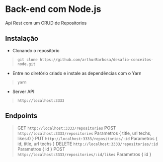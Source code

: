 # Back-end com Node.js

Api Rest com um CRUD de Repositorios

## Instalação

- Clonando o repositório
> `git clone https://github.com/arthurBarbosa/desafio-conceitos-node.git`

- Entre no diretório criado e instale as dependências com o Yarn

> `yarn`

- Server API
> `http://localhost:3333`

## Endpoints
> GET `http://localhost:3333/repositories`
> POST `http://localhost:3333/repositories` Parametros { title, url techs, likes:0 }
> PUT `http://localhost:3333/repositories/:id` Parametros { id, title, url techs }
> DELETE `http://localhost:3333/repositories/:id` Parametros { id }
> POST `http://localhost:3333/repositories/:id/likes` Parametros { id }
